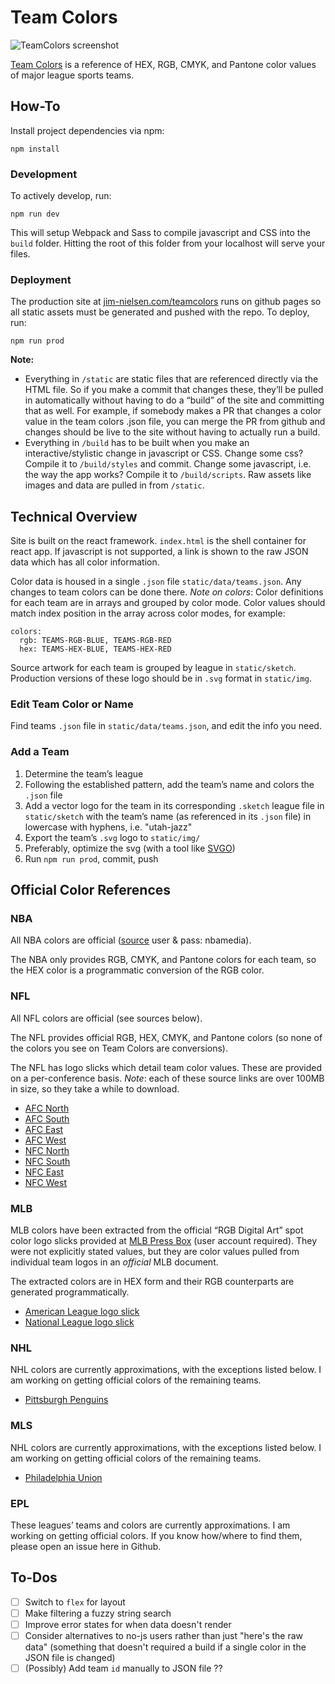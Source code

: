 # Team Colors

![TeamColors screenshot](http://i.imgur.com/XbWE9cG.png)

[Team Colors](http://jim-nielsen.com/teamcolors) is a reference of HEX, RGB, CMYK, and Pantone color values of major league sports teams.

## How-To

Install project dependencies via npm:

```
npm install
```

### Development

To actively develop, run:

```
npm run dev
```

This will setup Webpack and Sass to compile javascript and CSS into the `build` folder. Hitting the root of this folder from your localhost will serve your files.

### Deployment

The production site at [jim-nielsen.com/teamcolors](http://jim-nielsen.com/teamcolors) runs on github pages so all static assets must be generated and pushed with the repo. To deploy, run:

```
npm run prod
```
**Note:**

- Everything in `/static` are static files that are referenced directly via the HTML file. So if you make a commit that changes these, they’ll be pulled in automatically without having to do a “build” of the site and committing that as well. For example, if somebody makes a PR that changes a color value in the team colors .json file, you can merge the PR from github and changes should be live to the site without having to actually run a build.
- Everything in `/build` has to be built when you make an interactive/stylistic change in javascript or CSS. Change some css? Compile it to `/build/styles` and commit. Change some javascript, i.e. the way the app works? Compile it to `/build/scripts`. Raw assets like images and data are pulled in from `/static`.

## Technical Overview

Site is built on the react framework. `index.html` is the shell container for react app. If javascript is not supported, a link is shown to the raw JSON data which has all color information.

Color data is housed in a single `.json` file `static/data/teams.json`. Any changes to team colors can be done there. *Note on colors*: Color definitions for each team are in arrays and grouped by color mode. Color values should match index position in the array across color modes, for example:

```
colors:
  rgb: TEAMS-RGB-BLUE, TEAMS-RGB-RED
  hex: TEAMS-HEX-BLUE, TEAMS-HEX-RED
```

Source artwork for each team is grouped by league in `static/sketch`. Production versions of these logo should be in `.svg` format in `static/img`.

### Edit Team Color or Name

Find teams `.json` file in `static/data/teams.json`, and edit the info you need.

### Add a Team

1. Determine the team’s league
2. Following the established pattern, add the team’s name and colors the `.json` file
3. Add a vector logo for the team in its corresponding `.sketch` league file in `static/sketch` with the team’s name (as referenced in its `.json` file) in lowercase with hyphens, i.e. "utah-jazz"
4. Export the team’s `.svg` logo to `static/img/`
5. Preferably, optimize the svg (with a tool like [SVGO](https://github.com/svg/svgo))
6. Run `npm run prod`, commit, push


## Official Color References

### NBA

All NBA colors are official ([source](http://courtside.nba.com/QuickPlace/nbalogo/Main.nsf/$defaultview/AD4C002C7D0F37A285257D660058EAED/$File/NBA%20Primary%20Composite_14-15PLAYOFFS.pdf?OpenElement) user & pass: nbamedia).

The NBA only provides RGB, CMYK, and Pantone colors for each team, so the HEX color is a programmatic conversion of the RGB color.

### NFL

All NFL colors are official (see sources below).

The NFL provides official RGB, HEX, CMYK, and Pantone colors (so none of the colors you see on Team Colors are conversions).

The NFL has logo slicks which detail team color values. These are provided on a per-conference basis. *Note*: each of these source links are over 100MB in size, so they take a while to download.
- [AFC North](http://www.nflmedia.com/afc_north.zip)
- [AFC South](http://www.nflmedia.com/afc_south.zip)
- [AFC East](http://www.nflmedia.com/afc_east.zip)
- [AFC West](http://www.nflmedia.com/afc_west.zip)
- [NFC North](http://www.nflmedia.com/nfc_north.zip)
- [NFC South](http://www.nflmedia.com/nfc_south.zip)
- [NFC East](http://www.nflmedia.com/nfc_east.zip)
- [NFC West](http://www.nflmedia.com/nfc_west.zip)

### MLB

MLB colors have been extracted from the official “RGB Digital Art” spot color logo slicks provided at [MLB Press Box](http://mlbpressbox.mlbstyleguide.com) (user account required). They were not explicitly stated values, but they are color values pulled from individual team logos in an *official* MLB document.

The extracted colors are in HEX form and their RGB counterparts are generated programmatically.

- [American League logo slick](http://i.imgur.com/RP5kBSI.png)
- [National League logo slick](http://i.imgur.com/FcuizSx.png)

### NHL

NHL colors are currently approximations, with the exceptions listed below. I am working on getting official colors of the remaining teams.

- [Pittsburgh Penguins](http://penguins.nhl.com/v2/ext/pdf/15.16%20Sponsor%20Playbook/2015-16%20Partner%20Playbook%20-%20Brand%20Style%20Guide%20-%2019.pdf)

### MLS

NHL colors are currently approximations, with the exceptions listed below. I am working on getting official colors of the remaining teams.

- [Philadelphia Union](http://portfolios.scad.edu/gallery/36587433/Philadelphia-Union-Brand-Guidelines)

### EPL

These leagues’ teams and colors are currently approximations. I am working on getting official colors. If you know how/where to find them, please open an issue here in Github.

## To-Dos

- [ ] Switch to `flex` for layout
- [ ] Make filtering a fuzzy string search
- [ ] Improve error states for when data doesn't render
- [ ] Consider alternatives to no-js users rather than just "here's the raw data" (something that doesn't required a build if a single color in the JSON file is changed)
- [ ] (Possibly) Add team `id` manually to JSON file ??
